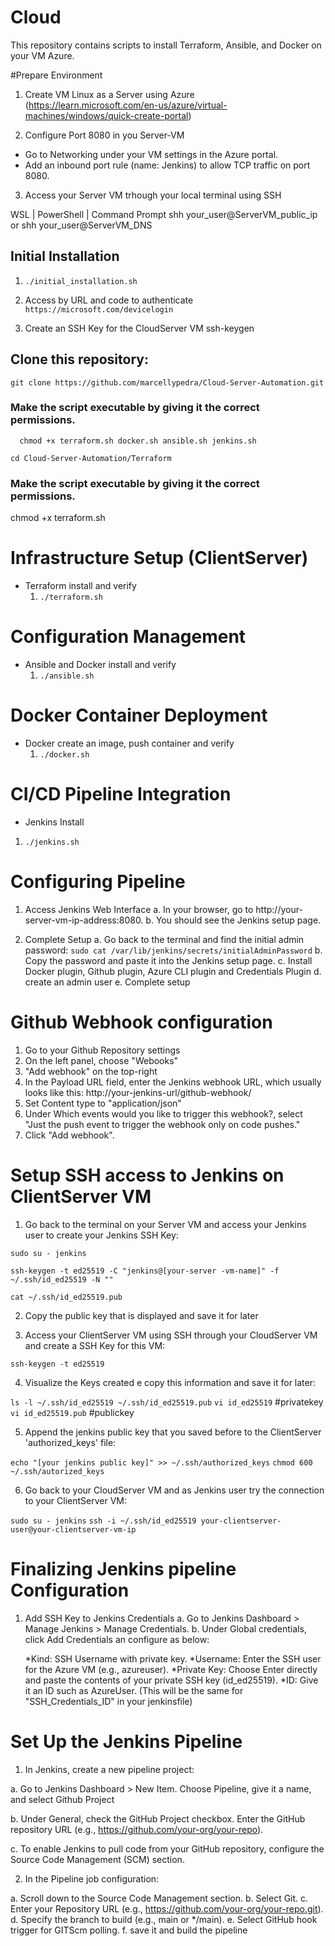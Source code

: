 # Cloud


This repository contains scripts to install Terraform, Ansible, and Docker on your VM Azure.

#Prepare Environment

1. Create VM Linux as a Server using Azure (https://learn.microsoft.com/en-us/azure/virtual-machines/windows/quick-create-portal)

2. Configure Port 8080 in you Server-VM
- Go to Networking under your VM settings in the Azure portal.
- Add an inbound port rule (name: Jenkins) to allow TCP traffic on port 8080. 

3. Access your Server VM trhough your local terminal using SSH

WSL | PowerShell | Command Prompt
shh your_user@ServerVM_public_ip or shh your_user@ServerVM_DNS

## Initial Installation

1. ```./initial_installation.sh```
  
2. Access by URL and code to authenticate   
      ```https://microsoft.com/devicelogin ```

3. Create an SSH Key for the CloudServer VM
ssh-keygen



## Clone this repository:
   ```git clone https://github.com/marcellypedra/Cloud-Server-Automation.git``` 

   ### Make the script executable by giving it the correct permissions. 
      chmod +x terraform.sh docker.sh ansible.sh jenkins.sh

```cd Cloud-Server-Automation/Terraform```
   ### Make the script executable by giving it the correct permissions.
   chmod +x terraform.sh


# Infrastructure Setup (ClientServer)

   - Terraform install and verify
      1. ```./terraform.sh```  

 
# Configuration Management   
   - Ansible and Docker install and verify
      1. ```./ansible.sh```   
     
# Docker Container Deployment
   - Docker create an image, push container and verify
      1. ```./docker.sh```

# CI/CD Pipeline Integration    
   - Jenkins Install
   1. ````./jenkins.sh````


 # Configuring Pipeline

1. Access Jenkins Web Interface
 a. In your browser, go to http://your-server-vm-ip-address:8080.
 b. You should see the Jenkins setup page.

2. Complete Setup
  a. Go back to the terminal and find the initial admin password:
   ````sudo cat /var/lib/jenkins/secrets/initialAdminPassword````
  b. Copy the password and paste it into the Jenkins setup page.
  c. Install Docker plugin, Github plugin, Azure CLI plugin and Credentials Plugin
  d. create an admin user
  e. Complete setup

#  Github Webhook configuration

1. Go to your Github Repository settings 
2. On the left panel, choose "Webooks"
3. "Add webhook" on the top-right
4. In the Payload URL field, enter the Jenkins webhook URL, which usually looks like this: http://your-jenkins-url/github-webhook/
5. Set Content type to "application/json"
7. Under Which events would you like to trigger this webhook?, select "Just the push event to trigger the webhook only on code pushes."
8. Click "Add webhook".

# Setup SSH access to Jenkins on ClientServer VM

1. Go back to the terminal on your 
Server VM and access your Jenkins user to create your Jenkins SSH Key:

  ```` sudo su - jenkins ````

```` ssh-keygen -t ed25519 -C "jenkins@[your-server -vm-name]" -f ~/.ssh/id_ed25519 -N "" ````

```` cat ~/.ssh/id_ed25519.pub ````

2. Copy the public key that is displayed and save it for later

3. Access your ClientServer VM using SSH through your CloudServer VM and create a SSH Key for this VM:

```` ssh-keygen -t ed25519 ````

4. Visualize the Keys created e copy this information and save it for later:

```` ls -l ~/.ssh/id_ed25519 ~/.ssh/id_ed25519.pub ````
```` vi id_ed25519 ```` #privatekey 
```` vi id_ed25519.pub ```` #publickey 

5. Append the jenkins public key that you saved before to the ClientServer 'authorized_keys' file:

```` echo "[your jenkins public key]" >> ~/.ssh/authorized_keys ````
```` chmod 600 ~/.ssh/autorized_keys ````

6. Go back to your CloudServer VM and as Jenkins user try the connection to your ClientServer VM:

```` sudo su - jenkins ````
```` ssh -i ~/.ssh/id_ed25519 your-clientserver-user@your-clientserver-vm-ip ```` 


# Finalizing Jenkins pipeline Configuration

1. Add SSH Key to Jenkins Credentials
 a. Go to Jenkins Dashboard > Manage Jenkins > Manage Credentials.
 b. Under Global credentials, click Add Credentials an configure as below:

   *Kind: SSH Username with private key.
   *Username: Enter the SSH user for the Azure VM (e.g., azureuser).
   *Private Key: Choose Enter directly and paste the contents of your private SSH key (id_ed25519).
   *ID: Give it an ID such as AzureUser. (This will be the same for "SSH_Credentials_ID" in your jenkinsfile)


# Set Up the Jenkins Pipeline

1. In Jenkins, create a new pipeline project:

 a. Go to Jenkins Dashboard > New Item.
Choose Pipeline, give it a name,  and select Github Project

 b. Under General, check the GitHub Project checkbox.
Enter the GitHub repository URL (e.g., https://github.com/your-org/your-repo).

 c. To enable Jenkins to pull code from your GitHub repository, configure the Source Code Management (SCM) section.

2.  In the Pipeline job configuration:

a. Scroll down to the Source Code Management section.
b. Select Git.
c. Enter your Repository URL (e.g., https://github.com/your-org/your-repo.git).
d. Specify the branch to build (e.g., main or */main).
e. Select GitHub hook trigger for GITScm polling.
f. save it and build the pipeline
























  
   





        

        
     





